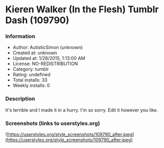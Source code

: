# Kieren Walker (In the Flesh) Tumblr Dash (109790)

### Information
- Author: AutisticSimon (unknown)
- Created at: unknown
- Updated at: 1/28/2015, 1:13:00 AM
- License: NO-REDISTRIBUTION
- Category: tumblr
- Rating: undefined
- Total installs: 33
- Weekly installs: 0


### Description
It's terrible and I made it in a hurry. I'm so sorry. Edit it however you like.


### Screenshots (links to userstyles.org)
![https://userstyles.org/style_screenshots/109790_after.jpeg](https://userstyles.org/style_screenshots/109790_after.jpeg)


